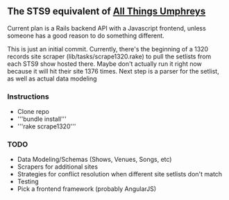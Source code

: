<h2>The STS9 equivalent of <a href="http://allthings.umphreys.com" target="_blank">All Things Umphreys</a></h2>
<p>Current plan is a Rails backend API with a Javascript frontend, unless someone has a good reason to do something different.</p>
<p>This is just an initial commit.  Currently, there's the beginning of a 1320 records site scraper (lib/tasks/scrape1320.rake) to pull the setlists from each STS9 show hosted there.  Maybe don't actually run it right now because it will hit their site 1376 times.  Next step is a parser for the setlist, as well as actual data modeling</p>
<h3>Instructions</h3>
<ul>
  <li>Clone repo</li>
  <li>'''bundle install'''</li>
  <li>'''rake scrape1320'''</li>
</ul>
<h3>TODO</h3>
<ul>
  <li>Data Modeling/Schemas (Shows, Venues, Songs, etc)</li>
  <li>Scrapers for additional sites</li>
  <li>Strategies for conflict resolution when different site setlists don't match</li>
  <li>Testing</li>
  <li>Pick a frontend framework (probably AngularJS)</li>
</ul>

